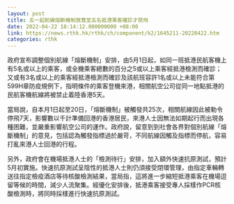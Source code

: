 ```yaml
---
layout: post
title: 五一起航線熔斷機制放寬至五名抵港乘客確診才禁飛
date: 2022-04-22 18:14:12.000000000 +08:00
link: https://news.rthk.hk/rthk/ch/component/k2/1645211-20220422.htm
categories: rthk
---
```


政府宣布調整個別航線「熔斷機制」安排，由5月1日起，如同一班抵港民航客機上有5名或以上的乘客，或全機乘客總數的百分之5或以上乘客經抵港檢測而確診；又或有3名或以上的乘客經抵港檢測而確診及該航班容許1名或以上未能符合第599H章防疫規例下，指明條件的乘客登機來港，相關航空公司從同一地點抵港的民航客機航線將被禁止着陸香港5天。

當局說，自本月1日起至20日，「熔斷機制」被觸發共25次，相關航線因此被勒令停飛7天，影響數以千計準備回港的香港居民，來港人士因無法如期起行而出現各種困難，並嚴重影響航空公司的運作。政府說，留意到到社會各界對個別航線「熔斷機制」的意見，包括認為觸發指標過於嚴苛，不同航線因觸及指標而停航，容易打亂來港人士回港的行程。

另外，政府會在機場抵港人士的「檢測待行」安排，加入額外快速抗原測試，預計5月初實施。快速抗原測試呈陰性的抵港人士則仍須接受閉環管理，由指定車輛轉送往指定檢疫酒店等待核酸檢測結果，當局指，這將進一步縮短抵港乘客在機場逗留等候的時間，減少人流聚集。經優化安排後，抵港乘客接受專人採樣作PCR核酸檢測時，將同時採樣進行快速抗原測試。
